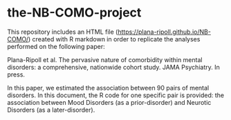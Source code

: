 # the-NB-COMO-project
This repository includes an HTML file (https://plana-ripoll.github.io/NB-COMO/) created with R markdown in order to replicate the analyses performed on the following paper:

Plana-Ripoll et al. The pervasive nature of comorbidity within mental disorders: a comprehensive, nationwide cohort study. JAMA Psychiatry. In press.

In this paper, we estimated the association between 90 pairs of mental disorders. In this document, the R code for one specific pair is provided: the association between Mood Disorders (as a prior-disorder) and Neurotic Disorders (as a later-disorder).
